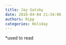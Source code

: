 ```yaml
---
title: Jay Gatsby
date: 2018-04-04 21:34:06
authors: Ripp
categories: Holiday
---
```


 *used to read